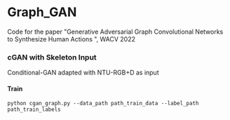 # Graph_GAN
Code for the paper "Generative Adversarial Graph Convolutional Networks to Synthesize Human Actions ", WACV 2022


### cGAN with Skeleton Input
Conditional-GAN adapted with NTU-RGB+D as input

#### Train
```
python cgan_graph.py --data_path path_train_data --label_path path_train_labels
```
